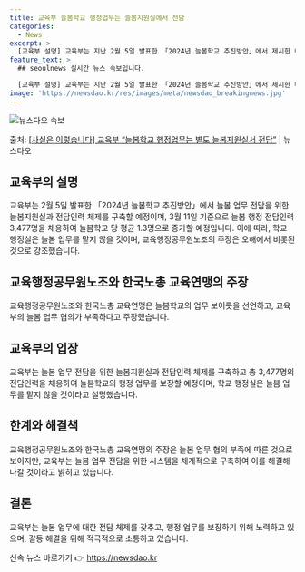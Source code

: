 ```yaml
---
title: 교육부 늘봄학교 행정업무는 늘봄지원실에서 전담
categories:
  - News
excerpt: >
  [교육부 설명] 교육부는 지난 2월 5일 발표한 「2024년 늘봄학교 추진방안」에서 제시한 대로 초등학교 내…
feature_text: >
  ## seoulnews 실시간 뉴스 속보입니다.

  [교육부 설명] 교육부는 지난 2월 5일 발표한 「2024년 늘봄학교 추진방안」에서 제시한 대로 초등학교 내…
image: 'https://newsdao.kr/res/images/meta/newsdao_breakingnews.jpg'
---
```


![뉴스다오 속보](https://newsdao.kr/res/images/meta/newsdao_breakingnews.jpg)

<p>출처: <a href="https://newsdao.kr/3362" rel="dofollow">[사실은 이렇습니다] 교육부 “늘봄학교 행정업무는 별도 늘봄지원실서 전담”</a> | 뉴스다오</p>

<h2 data-ke-size="size26">교육부의 설명</h2>
교육부는 2월 5일 발표한 「2024년 늘봄학교 추진방안」에서 늘봄 업무 전담을 위한 늘봄지원실과 전담인력 체제를 구축할 예정이며, 3월 11일 기준으로 늘봄 행정 전담인력 3,477명을 채용하여 늘봄학교 당 평균 1.3명으로 증가할 예정입니다. 이에 따라, 학교 행정실은 늘봄 업무를 맡지 않을 것이며, 교육행정공무원노조의 주장은 오해에서 비롯된 것으로 강조했습니다.

<h2 data-ke-size="size26">교육행정공무원노조와 한국노총 교육연맹의 주장</h2>
교육행정공무원노조와 한국노총 교육연맹은 늘봄학교의 업무 보이콧을 선언하고, 교육부의 늘봄 업무 협의가 부족하다고 주장했습니다.

<h2 data-ke-size="size26">교육부의 입장</h2>
교육부는 늘봄 업무 전담을 위한 늘봄지원실과 전담인력 체제를 구축하고 총 3,477명의 전담인력을 채용하여 늘봄학교의 행정 업무를 보장할 예정이며, 학교 행정실은 늘봄 업무를 맡지 않을 것이라고 설명했습니다.

<h2 data-ke-size="size26">한계와 해결책</h2>
교육행정공무원노조와 한국노총 교육연맹의 주장은 늘봄 업무 협의 부족에 따른 것으로 보이지만, 교육부는 늘봄 업무 전담을 위한 시스템을 체계적으로 구축하여 이를 해결해 나갈 것이라고 밝히고 있습니다.

<h2 data-ke-size="size26">결론</h2>
교육부는 늘봄 업무에 대한 전담 체제를 갖추고, 행정 업무를 보장하기 위해 노력하고 있으며, 갈등 해결을 위해 적극적으로 소통하고 있습니다. 

신속 뉴스 바로가기 👉 <a href="https://newsdao.kr" rel="dofollow">https://newsdao.kr</a>


